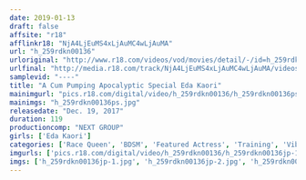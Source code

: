 ```yaml
---
date: 2019-01-13
draft: false
affsite: "r18"
afflinkr18: "NjA4LjEuMS4xLjAuMC4wLjAuMA"
url: "h_259rdkn00136"
urloriginal: "http://www.r18.com/videos/vod/movies/detail/-/id=h_259rdkn00136"
urlfinal: "http://media.r18.com/track/NjA4LjEuMS4xLjAuMC4wLjAuMA/videos/vod/movies/detail/-/id=h_259rdkn00136"
samplevid: "----"
title: "A Cum Pumping Apocalyptic Special Eda Kaori"
mainimgurl: "pics.r18.com/digital/video/h_259rdkn00136/h_259rdkn00136ps.jpg"
mainimgs: "h_259rdkn00136ps.jpg"
releasedate: "Dec. 19, 2017"
duration: 119
productioncomp: "NEXT GROUP"
girls: ['Eda Kaori']
categories: ['Race Queen', 'BDSM', 'Featured Actress', 'Training', 'Vibrator', 'Threesome / Foursome']
imgurls: ['pics.r18.com/digital/video/h_259rdkn00136/h_259rdkn00136jp-1.jpg', 'pics.r18.com/digital/video/h_259rdkn00136/h_259rdkn00136jp-2.jpg', 'pics.r18.com/digital/video/h_259rdkn00136/h_259rdkn00136jp-3.jpg', 'pics.r18.com/digital/video/h_259rdkn00136/h_259rdkn00136jp-4.jpg', 'pics.r18.com/digital/video/h_259rdkn00136/h_259rdkn00136jp-5.jpg', 'pics.r18.com/digital/video/h_259rdkn00136/h_259rdkn00136jp-6.jpg', 'pics.r18.com/digital/video/h_259rdkn00136/h_259rdkn00136jp-7.jpg', 'pics.r18.com/digital/video/h_259rdkn00136/h_259rdkn00136jp-8.jpg', 'pics.r18.com/digital/video/h_259rdkn00136/h_259rdkn00136jp-9.jpg', 'pics.r18.com/digital/video/h_259rdkn00136/h_259rdkn00136jp-10.jpg', 'pics.r18.com/digital/video/h_259rdkn00136/h_259rdkn00136jp-11.jpg', 'pics.r18.com/digital/video/h_259rdkn00136/h_259rdkn00136jp-12.jpg', 'pics.r18.com/digital/video/h_259rdkn00136/h_259rdkn00136jp-13.jpg', 'pics.r18.com/digital/video/h_259rdkn00136/h_259rdkn00136jp-14.jpg', 'pics.r18.com/digital/video/h_259rdkn00136/h_259rdkn00136jp-15.jpg', 'pics.r18.com/digital/video/h_259rdkn00136/h_259rdkn00136jp-16.jpg', 'pics.r18.com/digital/video/h_259rdkn00136/h_259rdkn00136jp-17.jpg', 'pics.r18.com/digital/video/h_259rdkn00136/h_259rdkn00136jp-18.jpg', 'pics.r18.com/digital/video/h_259rdkn00136/h_259rdkn00136jp-19.jpg', 'pics.r18.com/digital/video/h_259rdkn00136/h_259rdkn00136jp-20.jpg']
imgs: ['h_259rdkn00136jp-1.jpg', 'h_259rdkn00136jp-2.jpg', 'h_259rdkn00136jp-3.jpg', 'h_259rdkn00136jp-4.jpg', 'h_259rdkn00136jp-5.jpg', 'h_259rdkn00136jp-6.jpg', 'h_259rdkn00136jp-7.jpg', 'h_259rdkn00136jp-8.jpg', 'h_259rdkn00136jp-9.jpg', 'h_259rdkn00136jp-10.jpg', 'h_259rdkn00136jp-11.jpg', 'h_259rdkn00136jp-12.jpg', 'h_259rdkn00136jp-13.jpg', 'h_259rdkn00136jp-14.jpg', 'h_259rdkn00136jp-15.jpg', 'h_259rdkn00136jp-16.jpg', 'h_259rdkn00136jp-17.jpg', 'h_259rdkn00136jp-18.jpg', 'h_259rdkn00136jp-19.jpg', 'h_259rdkn00136jp-20.jpg']
---
```

